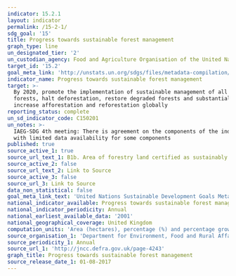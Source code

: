 ```yaml
---
indicator: 15.2.1
layout: indicator
permalink: /15-2-1/
sdg_goal: '15'
title: Progress towards sustainable forest management
graph_type: line
un_designated_tier: '2'
un_custodian_agency: Food and Agriculture Organisation of the United Nations (FAO)
target_id: '15.2'
goal_meta_link: 'http://unstats.un.org/sdgs/files/metadata-compilation/Metadata-Goal-15.pdf'
indicator_name: Progress towards sustainable forest management
target: >-
  By 2020, promote the implementation of sustainable management of all types of
  forests, halt deforestation, restore degraded forests and substantially
  increase afforestation and reforestation globally
reporting_status: complete
un_sd_indicator_code: C150201
un_notes: >-
  IAEG-SDG 4th meeting: There is agreement on the components of the indicator,
  with limited data availability for some components
published: true
source_active_1: true
source_url_text_1: B1b. Area of forestry land certified as sustainably managed
source_active_2: false
source_url_text_2: Link to Source
source_active_3: false
source_url_3: Link to Source
data_non_statistical: false
goal_meta_link_text: 'United Nations Sustainable Development Goals Metadata: 15.2.1'
national_indicator_available: Progress towards sustainable forest management
national_indicator_periodicity: Annual
national_earliest_available_data: '2001'
national_geographical_coverage: United Kingdom
computation_units: 'Area (hectares), percentage (%) and percentage growth rate (%)'
source_organisation_1: 'Department for Environment, Food and Rural Affairs'
source_periodicity_1: Annual
source_url_1: 'http://jncc.defra.gov.uk/page-4243'
graph_title: Progress towards sustainable forest management
source_release_date_1: 01-08-2017
---
```

